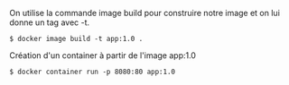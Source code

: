 On utilise la commande image build pour construire notre image et on lui donne un tag avec -t.
```
$ docker image build -t app:1.0 .
```
Création d'un container à partir de l'image app:1.0
```
$ docker container run -p 8080:80 app:1.0
```

